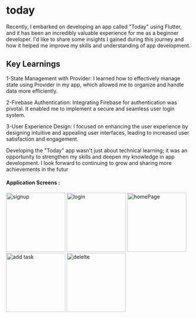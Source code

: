 # today

Recently, I embarked on developing an app called "Today" using Flutter, and it has been an incredibly valuable experience for me as a beginner developer. I'd like to share some insights I gained during this journey and how it helped me improve my skills and understanding of app development.

## Key Learnings
1-State Management with Provider:
I learned how to effectively manage state using Provider in my app, which allowed me to organize and handle data more efficiently.

2-Firebase Authentication:
Integrating Firebase for authentication was pivotal. It enabled me to implement a secure and seamless user login system.

3-User Experience Design:
I focused on enhancing the user experience by designing intuitive and appealing user interfaces, leading to increased user satisfaction and engagement.

Developing the "Today" app wasn't just about technical learning; it was an opportunity to strengthen my skills and deepen my knowledge in app development. I look forward to continuing to grow and sharing more achievements in the futur

#### Application Screens :

<div>
  <img width="160" alt="signup" src="https://github.com/user-attachments/assets/5a4aedcd-62cb-46df-986e-0ff636e04e83">
  <img width="160" alt="login" src="https://github.com/user-attachments/assets/430848e3-7c75-4d41-85b3-28eaedcdbbf5">
  <img width="160" alt="homePage" src="https://github.com/user-attachments/assets/9cf526d7-3587-4d25-b41e-c491ebee5e29">
  <img width="160" alt="add task" src="https://github.com/user-attachments/assets/f3c702f4-6799-4c33-8c10-beab8db2d849">
  <img width="160" alt="delelte" src="https://github.com/user-attachments/assets/9a4de7f6-59c7-4834-bcdf-83cf219510f2">

</div>
